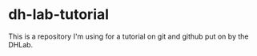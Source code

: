 # dh-lab-tutorial
This is a repository I'm using for a tutorial on git and github put on by the DHLab.
